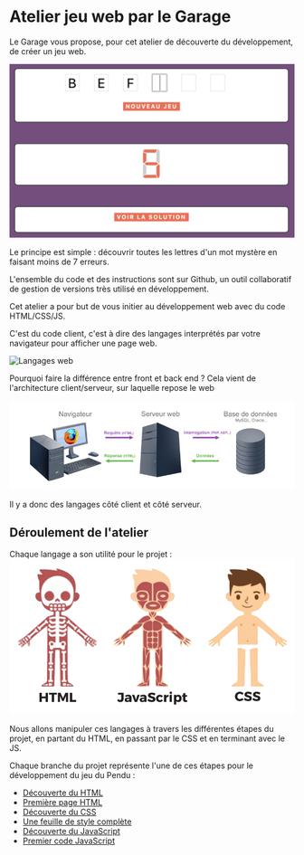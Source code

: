 # Atelier jeu web par le Garage
Le Garage vous propose, pour cet atelier de découverte du développement, de créer un jeu web. 

![le jeu](ressources/jeu_web.png)

Le principe est simple : découvrir toutes les lettres d'un mot mystère en faisant moins de 7 erreurs.

L'ensemble du code et des instructions sont sur Github, un outil collaboratif de gestion de versions très utilisé en développement.

Cet atelier a pour but de vous initier au développement web avec du code HTML/CSS/JS.

C'est du code client, c'est à dire des langages interprétés par votre navigateur pour afficher une page web.

![Langages web](https://www.alticreation.com/uploads/iceberg-front-end-back-end-developers.jpg)

Pourquoi faire la différence entre front et back end ?
Cela vient de l'architecture client/serveur, sur laquelle repose le web

![architecture client/serveur](ressources/client-serveur.jpg)

Il y a donc des langages côté client et côté serveur.

## Déroulement de l'atelier

Chaque langage a son utilité pour le projet :
![langage serveur](ressources/html.png)

Nous allons manipuler ces langages à travers les différentes étapes du projet, en partant du HTML, en passant par le CSS et en terminant avec le JS.

Chaque branche du projet représente l'une de ces étapes pour le développement du jeu du Pendu :
* [Découverte du HTML](https://github.com/JaminNormand/le-garage-le-jeu/tree/step-1)
* [Première page HTML](https://github.com/JaminNormand/le-garage-le-jeu/tree/step-2)
* [Découverte du CSS](https://github.com/JaminNormand/le-garage-le-jeu/tree/step-3)
* [Une feuille de style complète](https://github.com/JaminNormand/le-garage-le-jeu/tree/step-4)
* [Découverte du JavaScript](https://github.com/JaminNormand/le-garage-le-jeu/tree/step-5)
* [Premier code JavaScript](https://github.com/JaminNormand/le-garage-le-jeu/tree/step-6)
